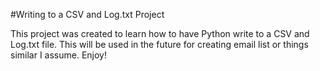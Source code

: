#Writing to a CSV and Log.txt Project

This project was created to learn how to have Python write to a CSV and Log.txt file. This will be used in the future for creating email list or things similar I assume. Enjoy!
